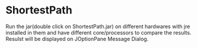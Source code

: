 # ShortestPath

Run the jar(double click on ShortestPath.jar) on different hardwares with jre installed in them and have different core/processors to compare the results. Resulst will be displayed on JOptionPane Message Dialog.
